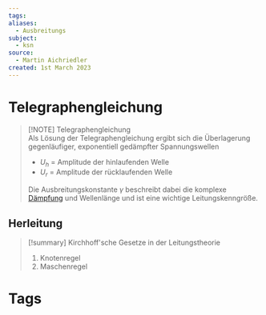 ```yaml
---
tags: 
aliases:
  - Ausbreitungs
subject:
  - ksn
source:
  - Martin Aichriedler
created: 1st March 2023
---
```


# Telegraphengleichung

> [!NOTE] Telegraphengleichung  
> Als Lösung der Telegraphengleichung ergibt sich die Überlagerung gegenläufiger, exponentiell gedämpfter Spannungswellen
> - $U_{h}$ = Amplitude der hinlaufenden Welle
> - $U_{r}$ = Amplitude der rücklaufenden Welle
> 
> Die Ausbreitungskonstante $\gamma$ beschreibt dabei die komplexe [Dämpfung](../Hardwareentwicklung/Dämpfung.md) und Wellenlänge und ist eine wichtige Leitungskenngröße.

## Herleitung

> [!summary] Kirchhoff'sche Gesetze in der Leitungstheorie
> 1. Knotenregel
> 2. Maschenregel

# Tags